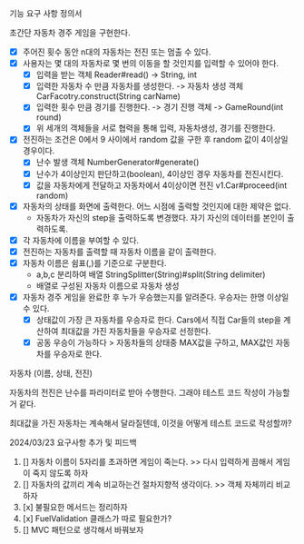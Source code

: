 기능 요구 사항 정의서

초간단 자동차 경주 게임을 구현한다.
- [x] 주어진 횟수 동안 n대의 자동차는 전진 또는 멈출 수 있다.
- [x] 사용자는 몇 대의 자동차로 몇 번의 이동을 할 것인지를 입력할 수 있어야 한다.
  - [x] 입력을 받는 객체 Reader#read() -> String, int
  - [x] 입력한 자동차 수 만큼 자동차를 생성한다. -> 자동차 생성 객체 CarFacotry.construct(String carName)
  - [x] 입력한 횟수 만큼 경기를 진행한다. -> 경기 진행 객체 -> GameRound(int round)
  - [x] 위 세개의 객체들을 서로 협력을 통해 입력, 자동차생성, 경기를 진행한다.
- [x] 전진하는 조건은 0에서 9 사이에서 random 값을 구한 후 random 값이 4이상일 경우이다.
  - [x] 난수 발생 객체 NumberGenerator#generate()
  - [x] 난수가 4이상인지 판단하고(boolean), 4이상인 경우 자동차를 전진시킨다.
  - [x] 값을 자동차에게 전달하고 자동차에서 4이상이면 전진 v1.Car#proceed(int random)
- [x] 자동차의 상태를 화면에 출력한다. 어느 시점에 출력할 것인지에 대한 제약은 없다.
  - 자동차가 자신의 step을 출력하도록 변경했다. 자기 자신의 데이터를 본인이 출력하도록.
- [x] 각 자동차에 이름을 부여할 수 있다.
- [x] 전진하는 자동차를 출력할 때 자동차 이름을 같이 출력한다.
- [x] 자동차 이름은 쉼표(,)를 기준으로 구분한다.
  - a,b,c 분리하여 배열 StringSplitter(String)#split(String delimiter)
  - 배열로 구성된 자동차 이름으로 자동차 생성
- [x] 자동차 경주 게임을 완료한 후 누가 우승했는지를 알려준다. 우승자는 한명 이상일 수 있다.
  - [x] 상태값이 가장 큰 자동차를 우승자로 한다. Cars에서 직접 Car들의 step을 계산하여 최대값을 가진 자동차들을 우승자로 선정한다.
  - [x] 공동 우승이 가능하다 > 자동차들의 상태중 MAX값을 구하고, MAX값인 자동차를 우승자로 한다.

자동차 (이름, 상태, 전진)

자동차의 전진은 난수를 파라미터로 받아 수행한다. 그래야 테스트 코드 작성이 가능할거 같다.

최대값을 가진 자동차는 계속해서 달라질텐데, 이것을 어떻게 테스트 코드로 작성할까?

2024/03/23
요구사항 추가 및 피드백

1. [] 자동차 이름이 5자리를 초과하면 게임이 죽는다. >> 다시 입력하게 끔해서 게임이 죽지 않도록 하자
2. [] 자동차의 값끼리 계속 비교하는건 절차지향적 생각이다. >> 객체 자체끼리 비교하자
3. [x] 불필요한 메서드는 정리하자
4. [x] FuelValidation 클래스가 따로 필요한가?
5. [] MVC 패턴으로 생각해서 바꿔보자